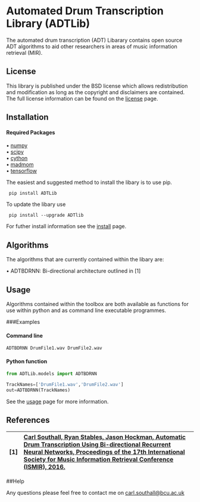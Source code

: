 # Automated Drum Transcription Library (ADTLib)

The automated drum transcription (ADT) Libarary contains open source ADT algorithms to aid other researchers in areas of music information retrieval (MIR).

## License

This library is published under the BSD license which allows redistribution and modification as long as the copyright and disclaimers are contained. The full license information can be found on the [license](https://github.com/CarlSouthall/AutoDrumTranscritpion/blob/master/LICENSE) page. 

## Installation

#### Required Packages

• [numpy](https://www.numpy.org)   
• [scipy](https://www.scipy.org)  
• [cython](https://www.cython.org)  
• [madmom](https://github.com/CPJKU/madmom)  
• [tensorflow](https://www.tensorflow.org/)

The easiest and suggested method to install the libary is to use pip.

     pip install ADTLib

To update the libary use

     pip install --upgrade ADTlib
     
For futher install information see the [install](https://github.com/CarlSouthall/ADTLib/blob/master/install.md) page.


## Algorithms

The algorithms that are currently contained within the libary are:

• ADTBDRNN: Bi-directional architecture outlined in [1]

## Usage

Algorithms contained within the toolbox are both available as functions for use within python and as command line executable programmes.

###Examples 

#### Command line 

    ADTBDRNN DrumFile1.wav DrumFile2.wav


#### Python function

```Python
from ADTLib.models import ADTBDRNN

TrackNames=['DrumFile1.wav','DrumFile2.wav']
out=ADTBDRNN(TrackNames)
```

See the [usage](https://github.com/CarlSouthall/ADTLib/blob/master/usage.md) page for more information.

## References


| **[1]** |                  **[Carl Southall, Ryan Stables, Jason Hockman, Automatic Drum Transcription Using Bi-directional Recurrent                    Neural  Networks, Proceedings of the 17th International Society for Music Information Retrieval Conference (ISMIR), 2016.](https://wp.nyu.edu/ismir2016/wp-content/uploads/sites/2294/2016/07/217_Paper.pdf)**|
| :---- | :--- |

##Help

Any questions please feel free to contact me on carl.southall@bcu.ac.uk





